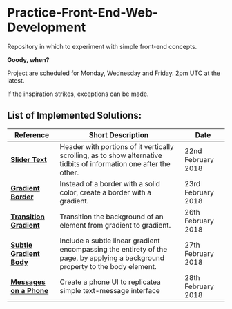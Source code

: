 # Practice-Front-End-Web-Development

Repository in which to experiment with simple front-end concepts.

**Goody, when?**

Project are scheduled for Monday, Wednesday and Friday. 2pm UTC at the latest.

If the inspiration strikes, exceptions can be made.

## List of Implemented Solutions:

|Reference|Short Description|Date|
|---|---|---|
|[**Slider Text**](https://codepen.io/borntofrappe/full/Nyzzqq/)| Header with portions of it vertically scrolling, as to show alternative tidbits of information one after the other.|22nd February 2018|
|[**Gradient Border**](https://codepen.io/borntofrappe/full/aqNJdx/)| Instead of a border with a solid color, create a border with a gradient.|23rd February 2018|
|[**Transition Gradient**](https://codepen.io/borntofrappe/full/GQZrGg/)|Transition the background of an element from gradient to gradient.|26th February 2018|
|[**Subtle Gradient Body**](https://codepen.io/borntofrappe/full/WMLwPm/)|Include a subtle linear gradient encompassing the entirety of the page, by applying a background property to the body element.|27th February 2018|
|[**Messages on a Phone**](https://codepen.io/borntofrappe/full/OQrveJ/)|Create a phone UI to replicatea simple text-message interface|28th February 2018|
